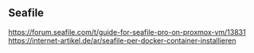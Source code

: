 ## Seafile 

https://forum.seafile.com/t/guide-for-seafile-pro-on-proxmox-vm/13831
https://internet-artikel.de/ar/seafile-per-docker-container-installieren

